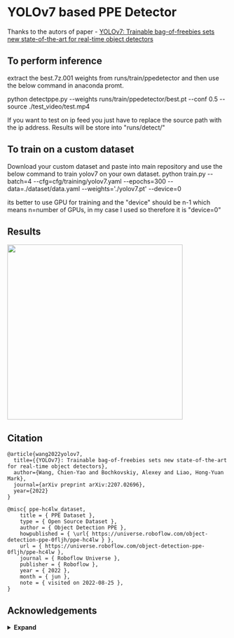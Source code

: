 # YOLOv7 based PPE Detector

Thanks to the autors of paper - [YOLOv7: Trainable bag-of-freebies sets new state-of-the-art for real-time object detectors](https://arxiv.org/abs/2207.02696)

## To perform inference
extract the best.7z.001 weights from runs/train/ppedetector and then use the below command in anaconda promt.

python detectppe.py --weights runs/train/ppedetector/best.pt --conf 0.5 --source ./test_video/test.mp4

If you want to test on ip feed you just have to replace the source path with the ip address. Results will be store into "runs/detect/"

## To train on a custom dataset
Download your custom dataset and paste into main repository and use the below command to train yolov7 on your own dataset.
python train.py --batch=4 --cfg=cfg/training/yolov7.yaml --epochs=300 --data=./dataset/data.yaml --weights='./yolov7.pt' --device=0

its better to use GPU for training and the "device" should be n-1 which means n=number of GPUs, in my case I used so therefore it is "device=0"

## Results

<img src="https://github.com/sharjeelanjum/blob/main/PPE_Detector_YOLOV7/runs/train/ppedetector/results.png" width="400" />


## Citation

```
@article{wang2022yolov7,
  title={{YOLOv7}: Trainable bag-of-freebies sets new state-of-the-art for real-time object detectors},
  author={Wang, Chien-Yao and Bochkovskiy, Alexey and Liao, Hong-Yuan Mark},
  journal={arXiv preprint arXiv:2207.02696},
  year={2022}
}
```
```
@misc{ ppe-hc4lw_dataset,
    title = { PPE Dataset },
    type = { Open Source Dataset },
    author = { Object Detection PPE },
    howpublished = { \url{ https://universe.roboflow.com/object-detection-ppe-0fljh/ppe-hc4lw } },
    url = { https://universe.roboflow.com/object-detection-ppe-0fljh/ppe-hc4lw },
    journal = { Roboflow Universe },
    publisher = { Roboflow },
    year = { 2022 },
    month = { jun },
    note = { visited on 2022-08-25 },
}
```

## Acknowledgements

<details><summary> <b>Expand</b> </summary>
  
* [https://github.com/WongKinYiu/yolov7]
* [https://github.com/AlexeyAB/darknet](https://github.com/AlexeyAB/darknet)
* [https://github.com/WongKinYiu/yolor](https://github.com/WongKinYiu/yolor)
* [https://github.com/WongKinYiu/PyTorch_YOLOv4](https://github.com/WongKinYiu/PyTorch_YOLOv4)
* [https://github.com/WongKinYiu/ScaledYOLOv4](https://github.com/WongKinYiu/ScaledYOLOv4)
* [https://github.com/Megvii-BaseDetection/YOLOX](https://github.com/Megvii-BaseDetection/YOLOX)
* [https://github.com/ultralytics/yolov3](https://github.com/ultralytics/yolov3)
* [https://github.com/ultralytics/yolov5](https://github.com/ultralytics/yolov5)
* [https://github.com/DingXiaoH/RepVGG](https://github.com/DingXiaoH/RepVGG)
* [https://github.com/JUGGHM/OREPA_CVPR2022](https://github.com/JUGGHM/OREPA_CVPR2022)
* [https://github.com/TexasInstruments/edgeai-yolov5/tree/yolo-pose](https://github.com/TexasInstruments/edgeai-yolov5/tree/yolo-pose)

</details>
